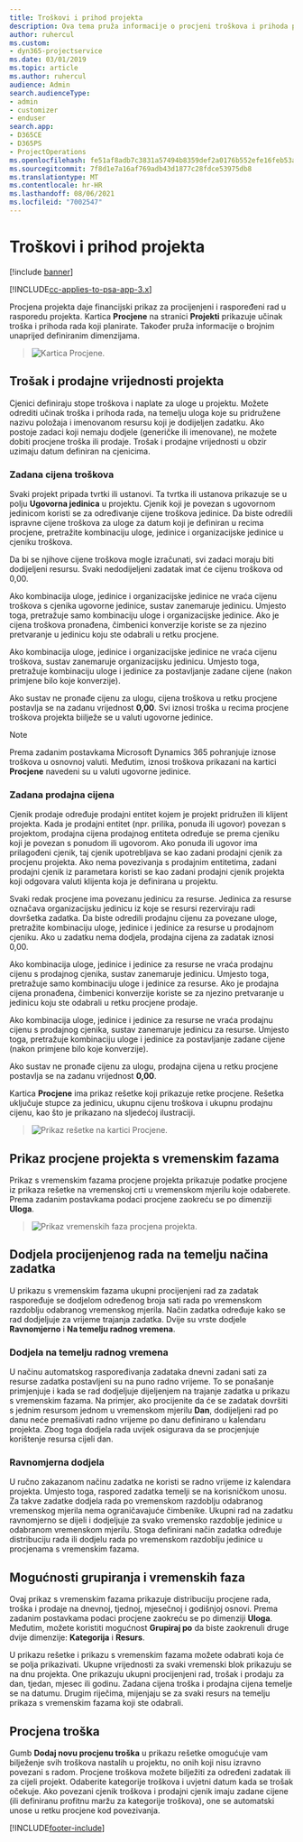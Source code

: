 ```yaml
---
title: Troškovi i prihod projekta
description: Ova tema pruža informacije o procjeni troškova i prihoda projekta.
author: ruhercul
ms.custom:
- dyn365-projectservice
ms.date: 03/01/2019
ms.topic: article
ms.author: ruhercul
audience: Admin
search.audienceType:
- admin
- customizer
- enduser
search.app:
- D365CE
- D365PS
- ProjectOperations
ms.openlocfilehash: fe51af8adb7c3831a57494b8359def2a0176b552efe16feb53a2a265f5ffcb0c
ms.sourcegitcommit: 7f8d1e7a16af769adb43d1877c28fdce53975db8
ms.translationtype: MT
ms.contentlocale: hr-HR
ms.lasthandoff: 08/06/2021
ms.locfileid: "7002547"
---
```

# <a name="project-costs-and-revenue"></a>Troškovi i prihod projekta

[!include [banner](../includes/psa-now-project-operations.md)]

[!INCLUDE[cc-applies-to-psa-app-3.x](../includes/cc-applies-to-psa-app-3x.md)]

Procjena projekta daje financijski prikaz za procijenjeni i raspoređeni rad u rasporedu projekta. Kartica **Procjene** na stranici **Projekti** prikazuje učinak troška i prihoda rada koji planirate. Također pruža informacije o brojnim unaprijed definiranim dimenzijama. 

> ![Kartica Procjene.](media/project-5.png)

## <a name="cost-and-sales-values-of-the-project"></a>Trošak i prodajne vrijednosti projekta

Cjenici definiraju stope troškova i naplate za uloge u projektu. Možete odrediti učinak troška i prihoda rada, na temelju uloga koje su pridružene nazivu položaja i imenovanom resursu koji je dodijeljen zadatku. Ako postoje zadaci koji nemaju dodjele (generičke ili imenovane), ne možete dobiti procjene troška ili prodaje. Trošak i prodajne vrijednosti u obzir uzimaju datum definiran na cjenicima.

### <a name="default-cost-price"></a>Zadana cijena troškova  

Svaki projekt pripada tvrtki ili ustanovi. Ta tvrtka ili ustanova prikazuje se u polju **Ugovorna jedinica** u projektu. Cjenik koji je povezan s ugovornom jedinicom koristi se za određivanje cijene troškova jedinice. Da biste odredili ispravne cijene troškova za uloge za datum koji je definiran u recima procjene, pretražite kombinaciju uloge, jedinice i organizacijske jedinice u cjeniku troškova. 

Da bi se njihove cijene troškova mogle izračunati, svi zadaci moraju biti dodijeljeni resursu. Svaki nedodijeljeni zadatak imat će cijenu troškova od 0,00.

Ako kombinacija uloge, jedinice i organizacijske jedinice ne vraća cijenu troškova s cjenika ugovorne jedinice, sustav zanemaruje jedinicu. Umjesto toga, pretražuje samo kombinaciju uloge i organizacijske jedinice. Ako je cijena troškova pronađena, čimbenici konverzije koriste se za njezino pretvaranje u jedinicu koju ste odabrali u retku procjene.

Ako kombinacija uloge, jedinice i organizacijske jedinice ne vraća cijenu troškova, sustav zanemaruje organizacijsku jedinicu. Umjesto toga, pretražuje kombinaciju uloge i jedinice za postavljanje zadane cijene (nakon primjene bilo koje konverzije).

Ako sustav ne pronađe cijenu za ulogu, cijena troškova u retku procjene postavlja se na zadanu vrijednost **0,00**. Svi iznosi troška u recima procjene troškova projekta biilježe se u valuti ugovorne jedinice.

> [!NOTE]
> Prema zadanim postavkama Microsoft Dynamics 365 pohranjuje iznose troškova u osnovnoj valuti. Međutim, iznosi troškova prikazani na kartici **Procjene** navedeni su u valuti ugovorne jedinice.  

### <a name="default-sales-price"></a>Zadana prodajna cijena 

Cjenik prodaje određuje prodajni entitet kojem je projekt pridružen ili klijent projekta. Kada je prodajni entitet (npr. prilika, ponuda ili ugovor) povezan s projektom, prodajna cijena prodajnog entiteta određuje se prema cjeniku koji je povezan s ponudom ili ugovorom. Ako ponuda ili ugovor ima prilagođeni cjenik, taj cjenik upotrebljava se kao zadani prodajni cjenik za procjenu projekta. Ako nema povezivanja s prodajnim entitetima, zadani prodajni cjenik iz parametara koristi se kao zadani prodajni cjenik projekta koji odgovara valuti klijenta koja je definirana u projektu.

Svaki redak procjene ima povezanu jedinicu za resurse. Jedinica za resurse označava organizacijsku jedinicu iz koje se resursi rezerviraju radi dovršetka zadatka. Da biste odredili prodajnu cijenu za povezane uloge, pretražite kombinaciju uloge, jedinice i jedinice za resurse u prodajnom cjeniku. Ako u zadatku nema dodjela, prodajna cijena za zadatak iznosi 0,00.

Ako kombinacija uloge, jedinice i jedinice za resurse ne vraća prodajnu cijenu s prodajnog cjenika, sustav zanemaruje jedinicu. Umjesto toga, pretražuje samo kombinaciju uloge i jedinice za resurse. Ako je prodajna cijena pronađena, čimbenici konverzije koriste se za njezino pretvaranje u jedinicu koju ste odabrali u retku procjene prodaje. 

Ako kombinacija uloge, jedinice i jedinice za resurse ne vraća prodajnu cijenu s prodajnog cjenika, sustav zanemaruje jedinicu za resurse. Umjesto toga, pretražuje kombinaciju uloge i jedinice za postavljanje zadane cijene (nakon primjene bilo koje konverzije).

Ako sustav ne pronađe cijenu za ulogu, prodajna cijena u retku procjene postavlja se na zadanu vrijednost **0,00**.

Kartica **Procjene** ima prikaz rešetke koji prikazuje retke procjene. Rešetka uključuje stupce za jedinicu, ukupnu cijenu troškova i ukupnu prodajnu cijenu, kao što je prikazano na sljedećoj ilustraciji. 

> ![Prikaz rešetke na kartici Procjene.](media/project-6.png)

## <a name="time-phased-view-of-project-estimates"></a>Prikaz procjene projekta s vremenskim fazama

Prikaz s vremenskim fazama procjene projekta prikazuje podatke procjene iz prikaza rešetke na vremenskoj crti u vremenskom mjerilu koje odaberete. Prema zadanim postavkama podaci procjene zaokreću se po dimenziji **Uloga**.

> ![Prikaz vremenskih faza procjena projekta.](media/project-7.png)

## <a name="allocating-estimated-effort-based-on-the-task-mode"></a>Dodjela procijenjenog rada na temelju načina zadatka

U prikazu s vremenskim fazama ukupni procijenjeni rad za zadatak raspoređuje se dodjelom određenog broja sati rada po vremenskom razdoblju odabranog vremenskog mjerila. Način zadatka određuje kako se rad dodjeljuje za vrijeme trajanja zadatka. Dvije su vrste dodjele **Ravnomjerno** i **Na temelju radnog vremena**.

### <a name="work-hours-based-allocation"></a>Dodjela na temelju radnog vremena
 
U načinu automatskog raspoređivanja zadataka dnevni zadani sati za resurse zadatka postavljeni su na puno radno vrijeme. To se ponašanje primjenjuje i kada se rad dodjeljuje dijeljenjem na trajanje zadatka u prikazu s vremenskim fazama. Na primjer, ako procijenite da će se zadatak dovršiti s jednim resursom jednom u vremenskom mjerilu **Dan**, dodijeljeni rad po danu neće premašivati radno vrijeme po danu definirano u kalendaru projekta. Zbog toga dodjela rada uvijek osigurava da se procjenjuje korištenje resursa cijeli dan.

### <a name="even-allocation"></a>Ravnomjerna dodjela

U ručno zakazanom načinu zadatka ne koristi se radno vrijeme iz kalendara projekta. Umjesto toga, raspored zadatka temelji se na korisničkom unosu. Za takve zadatke dodjela rada po vremenskom razdoblju odabranog vremenskog mjerila nema ograničavajuće čimbenike. Ukupni rad na zadatku ravnomjerno se dijeli i dodjeljuje za svako vremensko razdoblje jedinice u odabranom vremenskom mjerilu. Stoga definirani način zadatka određuje distribuciju rada ili dodjelu rada po vremenskom razdoblju jedinice u procjenama s vremenskim fazama.

## <a name="grouping-and-time-phasing-options"></a>Mogućnosti grupiranja i vremenskih faza

Ovaj prikaz s vremenskim fazama prikazuje distribuciju procjene rada, troška i prodaje na dnevnoj, tjednoj, mjesečnoj i godišnjoj osnovi. Prema zadanim postavkama podaci procjene zaokreću se po dimenziji **Uloga**. Međutim, možete koristiti mogućnost **Grupiraj po** da biste zaokrenuli druge dvije dimenzije: **Kategorija** i **Resurs**.

U prikazu rešetke i prikazu s vremenskim fazama možete odabrati koja će se polja prikazivati. Ukupne vrijednosti za svaki vremenski blok prikazuju se na dnu projekta. One prikazuju ukupni procijenjeni rad, trošak i prodaju za dan, tjedan, mjesec ili godinu. Zadana cijena troška i prodajna cijena temelje se na datumu. Drugim riječima, mijenjaju se za svaki resurs na temelju prikaza s vremenskim fazama koji ste odabrali.

## <a name="expense-estimates"></a>Procjena troška

Gumb **Dodaj novu procjenu troška** u prikazu rešetke omogućuje vam bilježenje svih troškova nastalih u projektu, no onih koji nisu izravno povezani s radom. Procjene troškova možete bilježiti za određeni zadatak ili za cijeli projekt. Odaberite kategorije troškova i uvjetni datum kada se trošak očekuje. Ako povezani cjenik troškova i prodajni cjenik imaju zadane cijene (ili definiranu profitnu maržu za kategorije troškova), one se automatski unose u retku procjene kod povezivanja.


[!INCLUDE[footer-include](../includes/footer-banner.md)]